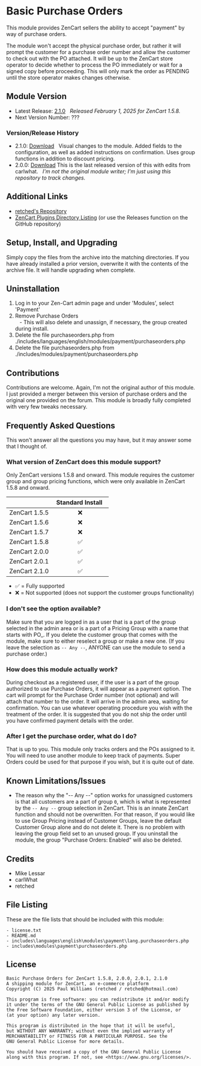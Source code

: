 # Basic Purchase Orders

This module provides ZenCart sellers the ability to accept "payment" by way of purchase orders.

The module won't accept the physical purchase order, but rather it will prompt the customer for a purchase order number and allow the customer to check out with the PO attached. It will be up to the ZenCart store operator to decide whether to process the PO immediately or wait for a signed copy before proceeding. This will only mark the order as PENDING until the store operator makes changes otherwise.

## Module Version

- Latest Release: [2.1.0](https://www.zen-cart.com/downloads.php?do=file&id=1356)  
_Released February 1, 2025 for ZenCart 1.5.8._
- Next Version Number: ???

### Version/Release History

- 2.1.0: [Download](https://github.com/retched/zenPurchaseOrders/releases/tag/v2.1.0)  
 Visual changes to the module. Added fields to the configuration, as well as added instructions on confirmation. Uses group functions in addition to discount pricing.
- 2.0.0: [Download](https://www.zen-cart.com/downloads.php?do=file&id=1356)
 This is the last released version of this with edits from carlwhat.
  _I'm not the original module writer; I'm just using this repository to track changes._

## Additional Links

- [retched's Repository](https://github.com/retched/Basic-Purchase-Orders/)
- [ZenCart Plugins Directory Listing](https://www.zen-cart.com/downloads.php?do=file&id=1356) (or use the Releases function on the GitHub repository)

## Setup, Install, and Upgrading

Simply copy the files from the archive into the matching directories. If you have already installed a prior version, overwrite it with the contents of the archive file. It will handle upgrading when complete.

## Uninstallation

1. Log in to your Zen-Cart admin page and under 'Modules', select 'Payment'
2. Remove Purchase Orders  
   - This will also delete and unassign, if necessary, the group created during install.
3. Delete the file purchaseorders.php from ./includes/languages/english/modules/payment/purchaseorders.php
4. Delete the file purchaseorders.php from ./includes/modules/payment/purchaseorders.php

## Contributions

Contributions are welcome. Again, I'm not the original author of this module. I just provided a merger between this version of purchase orders and the original one provided on the forum. This module is broadly fully completed with very few tweaks necessary.

## Frequently Asked Questions

This won't answer all the questions you may have, but it may answer some that I thought of.

### What version of ZenCart does this module support?

Only ZenCart versions 1.5.8 and onward. This module requires the customer group and group pricing functions, which were only available in ZenCart 1.5.8 and onward.

|               |  Standard Install  |
|---------------|:------------------:|
| ZenCart 1.5.5 |         :x:        |
| ZenCart 1.5.6 |         :x:        |
| ZenCart 1.5.7 |         :x:        |
| ZenCart 1.5.8 | :white_check_mark: |
| ZenCart 2.0.0 | :white_check_mark: |
| ZenCart 2.0.1 | :white_check_mark: |
| ZenCart 2.1.0 | :white_check_mark: |

- :white_check_mark: = Fully supported
- :x: = Not supported (does not support the customer groups functionality)

### I don't see the option available?

Make sure that you are logged in as a user that is a part of the group selected in the admin area or is a part of a Pricing Group with a name that starts with PO_. If you delete the customer group that comes with the module, make sure to either reselect a group or make a new one. (If you leave the selection as `-- Any --`, ANYONE can use the module to send a purchase order.)

### How does this module actually work?

During checkout as a registered user, if the user is a part of the group authorized to use Purchase Orders, it will appear as a payment option. The cart will prompt for the Purchase Order number (not optional) and will attach that number to the order. It will arrive in the admin area, waiting for confirmation. You can use whatever operating procedure you wish with the treatment of the order. It is suggested that you do not ship the order until you have confirmed payment details with the order.

### After I get the purchase order, what do I do?

That is up to you. This module only tracks orders and the POs assigned to it. You will need to use another module to keep track of payments. Super Orders could be used for that purpose if you wish, but it is quite out of date.

## Known Limitations/Issues

- The reason why the "-- Any --" option works for unassigned customers is that all customers are a part of group `0`, which is what is represented by the `-- Any --` group selection in ZenCart. This is an innate ZenCart function and should not be overwritten. For that reason, if you would like to use Group Pricing instead of Customer Groups, leave the default Customer Group alone and do not delete it. There is no problem with leaving the group field set to an unused group. If you uninstall the module, the group "Purchase Orders: Enabled" will also be deleted.

## Credits

- Mike Lessar
- carlWhat
- retched

## File Listing

These are the file lists that should be included with this module:

``` text
- license.txt
- README.md
- includes\languages\english\modules\payment\lang.purchaseorders.php
- includes\modules\payment\purchaseorders.php
```

## License

``` text
Basic Purchase Orders for ZenCart 1.5.8, 2.0.0, 2.0.1, 2.1.0
A shipping module for ZenCart, an e-commerce platform
Copyright (C) 2025 Paul Williams (retched / retched@hotmail.com)

This program is free software: you can redistribute it and/or modify
it under the terms of the GNU General Public License as published by
the Free Software Foundation, either version 3 of the License, or
(at your option) any later version.

This program is distributed in the hope that it will be useful,
but WITHOUT ANY WARRANTY; without even the implied warranty of
MERCHANTABILITY or FITNESS FOR A PARTICULAR PURPOSE. See the
GNU General Public License for more details.

You should have received a copy of the GNU General Public License
along with this program. If not, see <https://www.gnu.org/licenses/>.
```
